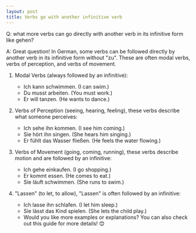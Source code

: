 ```yaml
---
layout: post
title: Verbs go with another infinitive verb
---
```

Q: what more verbs can go directly with another verb in its infinitive form like gehen?

A: Great question! In German, some verbs can be followed directly by another verb in its infinitive form without "zu". These are often modal verbs, verbs of perception, and verbs of movement.

1. Modal Verbs (always followed by an infinitive):

    * Ich kann schwimmen. (I can swim.)
    * Du musst arbeiten. (You must work.)
    * Er will tanzen. (He wants to dance.)

2. Verbs of Perception (seeing, hearing, feeling), these verbs describe what someone perceives:

    * Ich sehe ihn kommen. (I see him coming.)
    * Sie hört ihn singen. (She hears him singing.)
    * Er fühlt das Wasser fließen. (He feels the water flowing.)

3. Verbs of Movement (going, coming, running), these verbs describe motion and are followed by an infinitive:

    * Ich gehe einkaufen. (I go shopping.)
    * Er kommt essen. (He comes to eat.)
    * Sie läuft schwimmen. (She runs to swim.)

4. "Lassen" (to let, to allow), "Lassen" is often followed by an infinitive:

    * Ich lasse ihn schlafen. (I let him sleep.)
    * Sie lässt das Kind spielen. (She lets the child play.)
    * Would you like more examples or explanations? You can also check out this guide for more details! 😊
